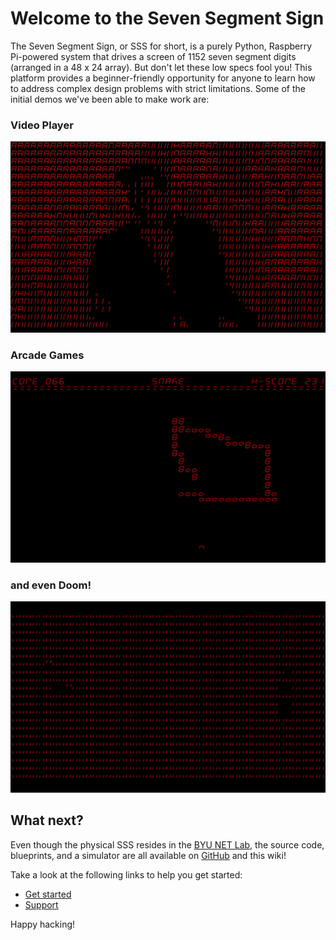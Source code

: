 # Welcome to the Seven Segment Sign

The Seven Segment Sign, or SSS for short, is a purely Python, Raspberry Pi-powered system that drives a screen of 1152 seven segment digits (arranged in a 48 x 24 array). But don't let these low specs fool you! This platform provides a beginner-friendly opportunity for anyone to learn how to address complex design problems with strict limitations. Some of the initial demos we've been able to make work are:

### Video Player

![video](assets/sss_video.GIF)

### Arcade Games

![snek](assets/snek_video.GIF)

### and even Doom!

![doom](assets/doom_video.GIF)

## What next?
 Even though the physical SSS resides in the [BYU NET Lab](https://netlab.byu.edu), the source code, blueprints, and a simulator are all available on [GitHub](https://www.github.com/NET-BYU/sss) and this wiki! 
 
 Take a look at the following links to help you get started:

 - [Get started](Overview/Get%20started.md)
 - [Support](Overview/Support.md)

Happy hacking!